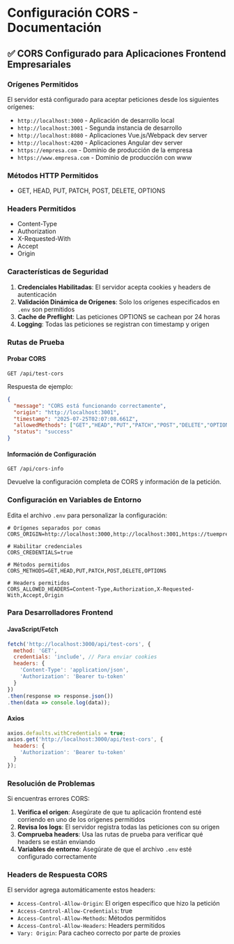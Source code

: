 # Configuración CORS - Documentación

## ✅ CORS Configurado para Aplicaciones Frontend Empresariales

### Orígenes Permitidos
El servidor está configurado para aceptar peticiones desde los siguientes orígenes:

- `http://localhost:3000` - Aplicación de desarrollo local
- `http://localhost:3001` - Segunda instancia de desarrollo  
- `http://localhost:8080` - Aplicaciones Vue.js/Webpack dev server
- `http://localhost:4200` - Aplicaciones Angular dev server
- `https://empresa.com` - Dominio de producción de la empresa
- `https://www.empresa.com` - Dominio de producción con www

### Métodos HTTP Permitidos
- GET, HEAD, PUT, PATCH, POST, DELETE, OPTIONS

### Headers Permitidos
- Content-Type
- Authorization  
- X-Requested-With
- Accept
- Origin

### Características de Seguridad

1. **Credenciales Habilitadas**: El servidor acepta cookies y headers de autenticación
2. **Validación Dinámica de Orígenes**: Solo los orígenes especificados en `.env` son permitidos
3. **Cache de Preflight**: Las peticiones OPTIONS se cachean por 24 horas
4. **Logging**: Todas las peticiones se registran con timestamp y origen

### Rutas de Prueba

#### Probar CORS
```
GET /api/test-cors
```
Respuesta de ejemplo:
```json
{
  "message": "CORS está funcionando correctamente",
  "origin": "http://localhost:3001", 
  "timestamp": "2025-07-25T02:07:08.661Z",
  "allowedMethods": ["GET","HEAD","PUT","PATCH","POST","DELETE","OPTIONS"],
  "status": "success"
}
```

#### Información de Configuración
```
GET /api/cors-info
```
Devuelve la configuración completa de CORS y información de la petición.

### Configuración en Variables de Entorno

Edita el archivo `.env` para personalizar la configuración:

```env
# Orígenes separados por comas
CORS_ORIGIN=http://localhost:3000,http://localhost:3001,https://tuempresa.com

# Habilitar credenciales
CORS_CREDENTIALS=true

# Métodos permitidos
CORS_METHODS=GET,HEAD,PUT,PATCH,POST,DELETE,OPTIONS

# Headers permitidos  
CORS_ALLOWED_HEADERS=Content-Type,Authorization,X-Requested-With,Accept,Origin
```

### Para Desarrolladores Frontend

#### JavaScript/Fetch
```javascript
fetch('http://localhost:3000/api/test-cors', {
  method: 'GET',
  credentials: 'include', // Para enviar cookies
  headers: {
    'Content-Type': 'application/json',
    'Authorization': 'Bearer tu-token'
  }
})
.then(response => response.json())
.then(data => console.log(data));
```

#### Axios
```javascript
axios.defaults.withCredentials = true;
axios.get('http://localhost:3000/api/test-cors', {
  headers: {
    'Authorization': 'Bearer tu-token'
  }
});
```

### Resolución de Problemas

Si encuentras errores CORS:

1. **Verifica el origen**: Asegúrate de que tu aplicación frontend esté corriendo en uno de los orígenes permitidos
2. **Revisa los logs**: El servidor registra todas las peticiones con su origen
3. **Comprueba headers**: Usa las rutas de prueba para verificar qué headers se están enviando
4. **Variables de entorno**: Asegúrate de que el archivo `.env` esté configurado correctamente

### Headers de Respuesta CORS

El servidor agrega automáticamente estos headers:
- `Access-Control-Allow-Origin`: El origen específico que hizo la petición
- `Access-Control-Allow-Credentials`: true
- `Access-Control-Allow-Methods`: Métodos permitidos
- `Access-Control-Allow-Headers`: Headers permitidos  
- `Vary: Origin`: Para cacheo correcto por parte de proxies
